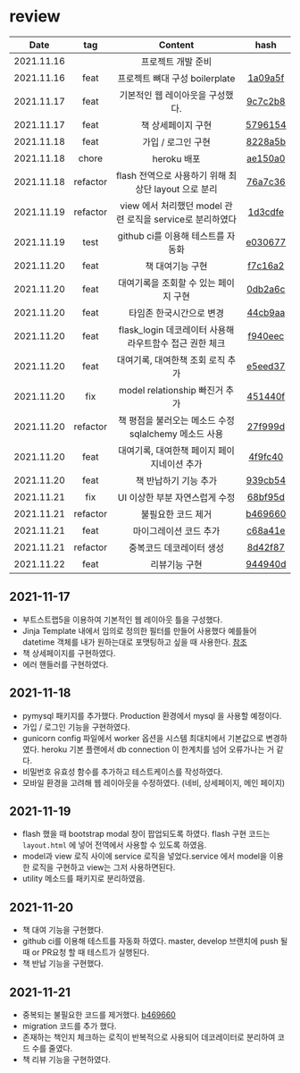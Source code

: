 # review

|    Date    |   tag    |                          Content                          |               hash               |
| :--------: | :------: | :-------------------------------------------------------: | :------------------------------: |
| 2021.11.16 |          |                    프로젝트 개발 준비                     |                                  |
| 2021.11.16 |   feat   |              프로젝트 뼈대 구성 boilerplate               | [1a09a5f](/../../commit/1a09a5f) |
| 2021.11.17 |   feat   |             기본적인 웹 레이아웃을 구성했다.              | [9c7c2b8](/../../commit/9c7c2b8) |
| 2021.11.17 |   feat   |                    책 상세페이지 구현                     | [5796154](/../../commit/5796154) |
| 2021.11.18 |   feat   |                    가입 / 로그인 구현                     | [8228a5b](/../../commit/8228a5b) |
| 2021.11.18 |  chore   |                        heroku 배포                        | [ae150a0](/../../commit/ae150a0) |
| 2021.11.18 | refactor |   flash 전역으로 사용하기 위해 최상단 layout 으로 분리    | [76a7c36](/../../commit/76a7c36) |
| 2021.11.19 | refactor | view 에서 처리했던 model 관련 로직을 service로 분리하였다 | [1d3cdfe](/../../commit/1d3cdfe) |
| 2021.11.19 |   test   |            github ci를 이용해 테스트를 자동화             | [e030677](/../../commit/e030677) |
| 2021.11.20 |   feat   |                     책 대여기능 구현                      | [f7c16a2](/../../commit/f7c16a2) |
| 2021.11.20 |   feat   |           대여기록을 조회할 수 있는 페이지 구현           | [0db2a6c](/../../commit/0db2a6c) |
| 2021.11.20 |   feat   |                 타임존 한국시간으로 변경                  | [44cb9aa](/../../commit/44cb9aa) |
| 2021.11.20 |   feat   |  flask_login 데코레이터 사용해 라우트함수 접근 권한 체크  | [f940eec](/../../commit/f940eec) |
| 2021.11.20 |   feat   |             대여기록, 대여한책 조회 로직 추가             | [e5eed37](/../../commit/e5eed37) |
| 2021.11.20 |   fix    |              model relationship 빠진거 추가               | [451440f](/../../commit/451440f) |
| 2021.11.20 | refactor |   책 평점을 불러오는 메소드 수정 sqlalchemy 메소드 사용   | [27f999d](/../../commit/27f999d) |
| 2021.11.20 |   feat   |        대여기록, 대여한책 페이지 페이지네이션 추가        | [4f9fc40](/../../commit/4f9fc40) |
| 2021.11.20 |   feat   |                   책 반납하기 기능 추가                   | [939cb54](/../../commit/939cb54) |
| 2021.11.21 |   fix    |              UI 이상한 부분 자연스럽게 수정               | [68bf95d](/../../commit/68bf95d) |
| 2021.11.21 | refactor |                    불필요한 코드 제거                     | [b469660](/../../commit/b469660) |
| 2021.11.21 |   feat   |                  마이그레이션 코드 추가                   | [c68a41e](/../../commit/c68a41e) |
| 2021.11.21 | refactor |                 중복코드 데코레이터 생성                  | [8d42f87](/../../commit/8d42f87) |
| 2021.11.22 |   feat   |                       리뷰기능 구현                       | [944940d](/../../commit/944940d) |

## 2021-11-17

- 부트스트랩5을 이용하여 기본적인 웹 레이아웃 틀을 구성했다.
- Jinja Template 내에서 임의로 정의한 필터를 만들어 사용했다
  예를들어 datetime 객체를 내가 원하는대로 포맷팅하고 싶을 때 사용한다. [참조](https://jinja.palletsprojects.com/en/3.0.x/api/#custom-filters)
- 책 상세페이지를 구현하였다.
- 에러 핸들러를 구현하였다.

## 2021-11-18

- pymysql 패키지를 추가했다. Production 환경에서 mysql 을 사용할 예정이다.
- 가입 / 로그인 기능을 구현하였다.
- gunicorn config 파일에서 worker 옵션을 시스템 최대치에서 기본값으로 변경하였다.
  heroku 기본 플랜에서 db connection 이 한계치를 넘어 오류가나는 거 같다.
- 비밀번호 유효성 함수를 추가하고 테스트케이스를 작성하였다.
- 모바일 환경을 고려해 웹 레이아웃을 수정하였다. (네비, 상세페이지, 메인 페이지)

## 2021-11-19

- flash 했을 때 bootstrap modal 창이 팝업되도록 하였다. flash 구현 코드는 `layout.html` 에 넣어 전역에서 사용할 수 있도록 하였음.
- model과 view 로직 사이에 service 로직을 넣었다.service 에서 model을 이용한 로직을 구현하고 view는 그저 사용하면된다.
- utility 메소드를 패키지로 분리하였음.

## 2021-11-20

- 책 대여 기능을 구현했다.
- github ci를 이용해 테스트를 자동화 하였다. master, develop 브랜치에 push 될 때 or PR요청 할 때 테스트가 실행된다.
- 책 반납 기능을 구현했다.

## 2021-11-21

- 중복되는 불필요한 코드를 제거했다. [b469660](/../../commit/b469660)
- migration 코드를 추가 했다.
- 존재하는 책인지 체크하는 로직이 반복적으로 사용되어 데코레이터로 분리하여 코드 수를 줄였다.
- 책 리뷰 기능을 구현하였다.
